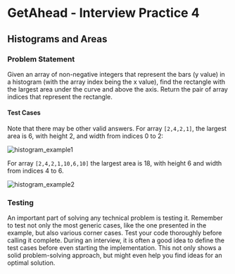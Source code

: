 # GetAhead - Interview Practice 4

## Histograms and Areas

### Problem Statement
Given an array of non-negative integers that represent the bars (y value) in a histogram (with the array index being the x value), find the rectangle with the largest area under the curve and above the axis. Return the pair of array indices that represent the rectangle.

#### Test Cases 

Note that there may be other valid answers.
For array `[2,4,2,1]`, the largest area is 6, with height 2, and width from indices 0 to 2:

![histogram_example1](https://user-images.githubusercontent.com/32739028/87285213-df9f5380-c514-11ea-9283-d9454d9243f2.png)

For array `[2,4,2,1,10,6,10]` the largest area is 18, with height 6 and width from indices 4 to 6.

![histogram_example2](https://user-images.githubusercontent.com/32739028/87285220-e0d08080-c514-11ea-8451-240d2f16ba0a.png)


### Testing
An important part of solving any technical problem is testing it. Remember to test not only the most generic cases, like the one presented in the example, but also various corner cases. Test your code thoroughly before calling it complete. During an interview, it is often a good idea to define the test cases before even starting the implementation. This not only shows a solid problem-solving approach, but might even help you find ideas for an optimal solution.
